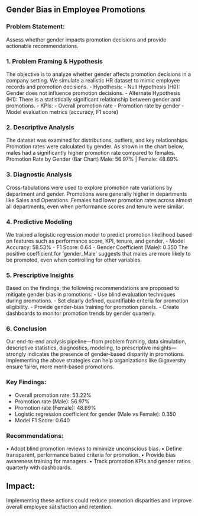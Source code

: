 ## Gender Bias in Employee Promotions


### Problem Statement: 
Assess whether gender impacts promotion decisions and provide actionable recommendations.

### 1. Problem Framing & Hypothesis
The objective is to analyze whether gender affects promotion decisions in a company setting. We
simulate a realistic HR dataset to mimic employee records and promotion decisions. - Hypothesis: -
Null Hypothesis (H0): Gender does not influence promotion decisions. - Alternate Hypothesis (H1):
There is a statistically significant relationship between gender and promotions. - KPIs: - Overall
promotion rate - Promotion rate by gender - Model evaluation metrics (accuracy, F1 score)

### 2. Descriptive Analysis
The dataset was examined for distributions, outliers, and key relationships. Promotion rates were
calculated by gender. As shown in the chart below, males had a significantly higher promotion rate
compared to females.
Promotion Rate by Gender (Bar Chart)
Male: 56.97% | Female: 48.69%

### 3. Diagnostic Analysis
Cross-tabulations were used to explore promotion rate variations by department and gender.
Promotions were generally higher in departments like Sales and Operations. Females had lower
promotion rates across almost all departments, even when performance scores and tenure were similar.

### 4. Predictive Modeling
We trained a logistic regression model to predict promotion likelihood based on features such as
performance score, KPI, tenure, and gender. - Model Accuracy: 58.53% - F1 Score: 0.64 - Gender
Coefficient (Male): 0.350 The positive coefficient for 'gender_Male' suggests that males are more likely to be promoted, even when controlling for other variables.

### 5. Prescriptive Insights
Based on the findings, the following recommendations are proposed to mitigate gender bias in
promotions: - Use blind evaluation techniques during promotions. - Set clearly defined, quantifiable
criteria for promotion eligibility. - Provide gender-bias training for promotion panels. - Create
dashboards to monitor promotion trends by gender quarterly.

### 6. Conclusion
Our end-to-end analysis pipeline—from problem framing, data simulation, descriptive statistics,
diagnostics, modeling, to prescriptive insights—strongly indicates the presence of gender-based
disparity in promotions. Implementing the above strategies can help organizations like Gigaversity
ensure fairer, more merit-based promotions.



### Key Findings:
- Overall promotion rate: 53.22%
- Promotion rate (Male): 56.97%
- Promotion rate (Female): 48.69%
- Logistic regression coefficient for gender (Male vs Female): 0.350
- Model F1 Score: 0.640

### Recommendations:
• Adopt blind promotion reviews to minimize unconscious bias.
• Define transparent, performance based criteria for promotion.
• Provide bias awareness training for managers.
• Track promotion KPIs and gender ratios quarterly with dashboards.

## Impact: 
Implementing these actions could reduce promotion disparities and improve overall
employee satisfaction and retention.

